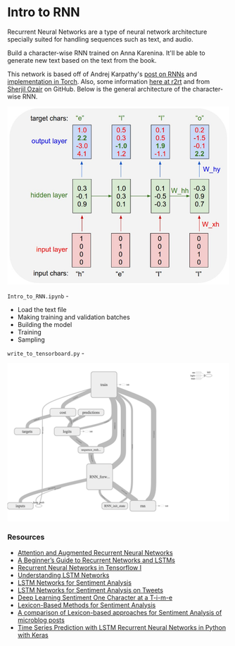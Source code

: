 # Intro to RNN

Recurrent Neural Networks are a type of neural network architecture specially suited for handling sequences such as text, and audio. 

Build a character-wise RNN trained on Anna Karenina. It'll be able to generate new text based on the text from the book.

This network is based off of Andrej Karpathy's [post on RNNs](http://karpathy.github.io/2015/05/21/rnn-effectiveness/) and [implementation in Torch](https://github.com/karpathy/char-rnn). Also, some information [here at r2rt](http://r2rt.com/recurrent-neural-networks-in-tensorflow-ii.html) and from [Sherjil Ozair](https://github.com/sherjilozair/char-rnn-tensorflow) on GitHub. Below is the general architecture of the character-wise RNN.

<img src="charseq.jpeg" width="600">

`Intro_to_RNN.ipynb` - 
* Load the text file
* Making training and validation batches
* Building the model
* Training
* Sampling

`write_to_tensorboard.py` - 

<img src="graph-run=.png" width="600">


### Resources
* [Attention and Augmented Recurrent Neural Networks](http://distill.pub/2016/augmented-rnns/)
* [A Beginner’s Guide to Recurrent Networks and LSTMs](https://deeplearning4j.org/lstm.html)
* [Recurrent Neural Networks in Tensorflow I](http://r2rt.com/recurrent-neural-networks-in-tensorflow-i.html)
* [Understanding LSTM Networks](http://colah.github.io/posts/2015-08-Understanding-LSTMs/)
* [LSTM Networks for Sentiment Analysis](http://deeplearning.net/tutorial/lstm.html)
* [LSTM Networks for Sentiment Analysis on Tweets](http://k8si.github.io/2016/01/28/lstm-networks-for-sentiment-analysis-on-tweets.html)
* [Deep Learning Sentiment One Character at a T-i-m-e](https://gab41.lab41.org/deep-learning-sentiment-one-character-at-a-t-i-m-e-6cd96e4f780d#.9luqnhbfa)
* [Lexicon-Based Methods for Sentiment Analysis](https://www.aclweb.org/anthology/J/J11/J11-2001.pdf)
* [A comparison of Lexicon-based approaches for Sentiment Analysis of microblog posts](http://ceur-ws.org/Vol-1314/paper-06.pdf)
* [Time Series Prediction with LSTM Recurrent Neural Networks in Python with Keras](http://machinelearningmastery.com/time-series-prediction-lstm-recurrent-neural-networks-python-keras/)
